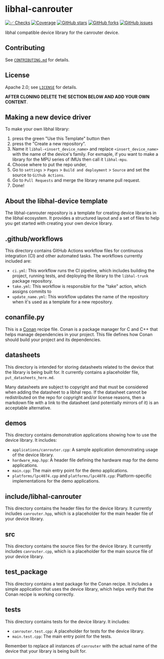 # libhal-canrouter

[![✅ Checks](https://github.com/libhal/libhal-canrouter/actions/workflows/ci.yml/badge.svg)](https://github.com/libhal/libhal-canrouter/actions/workflows/ci.yml)
[![Coverage](https://libhal.github.io/libhal-canrouter/coverage/coverage.svg)](https://libhal.github.io/libhal-canrouter/coverage/)
[![GitHub stars](https://img.shields.io/github/stars/libhal/libhal-canrouter.svg)](https://github.com/libhal/libhal-canrouter/stargazers)
[![GitHub forks](https://img.shields.io/github/forks/libhal/libhal-canrouter.svg)](https://github.com/libhal/libhal-canrouter/network)
[![GitHub issues](https://img.shields.io/github/issues/libhal/libhal-canrouter.svg)](https://github.com/libhal/libhal-canrouter/issues)

libhal compatible device library for the canrouter device.

## Contributing

See [`CONTRIBUTING.md`](CONTRIBUTING.md) for details.

## License

Apache 2.0; see [`LICENSE`](LICENSE) for details.


**AFTER CLONING DELETE THE SECTION BELOW AND ADD YOUR OWN CONTENT**.

## Making a new device driver

To make your own libhal library:

1. press the green "Use this Template" button then
2. press the "Create a new repository".
3. Name it `libhal-<insert_device_name>` and replace `<insert_device_name>` with
  the name of the device's family. For exmaple, if you want to make a library
  for the MPU series of IMUs then call it `libhal-mpu`.
4. Choose where to put the repo under,
5. Go to `settings` > `Pages` > `Build and deployment` > `Source` and set the
  source to `Github Actions`.
6. Go to `Pull Requests` and merge the library rename pull request.
7. Done!

## About the libhal-device template

The libhal-canrouter repository is a template for creating device libraries in
the libhal ecosystem. It provides a structured layout and a set of files to help
you get started with creating your own device library.

## .github/workflows

This directory contains GitHub Actions workflow files for continuous integration
(CI) and other automated tasks. The workflows currently included are:

- `ci.yml`: This workflow runs the CI pipeline, which includes
  building the project, running tests, and deploying the library to the
  `libhal-trunk` package repository.
- `take.yml`: This workflow is responsible for the "take" action, which assigns
  commits to
- `update_name.yml`: This workflow updates the name of the repository when it's
  used as a template for a new repository.

## conanfile.py

This is a [Conan](https://conan.io/) recipe file. Conan is a package manager for
C and C++ that helps manage dependencies in your project. This file defines how
Conan should build your project and its dependencies.

## datasheets

This directory is intended for storing datasheets related to the device that the
library is being built for. It currently contains a placeholder file,
`put_datasheets_here.md`.

Many datasheets are subject to copyright and that must be considered when adding
the datasheet to a libhal repo. If the datasheet cannot be redistributed on the
repo for copyright and/or license reasons, then a markdown file with a link to
the datasheet (and potentially mirrors of it) is an acceptable alternative.

## demos

This directory contains demonstration applications showing how to use the device
library. It includes:

- `applications/canrouter.cpp`: A sample application demonstrating usage of the
  device library.
- `hardware_map.hpp`: A header file defining the hardware map for the demo
  applications.
- `main.cpp`: The main entry point for the demo applications.
- `platforms/lpc4074.cpp` and `platforms/lpc4078.cpp`: Platform-specific
  implementations for the demo applications.

## include/libhal-canrouter

This directory contains the header files for the device library. It currently
includes `canrouter.hpp`, which is a placeholder for the main header file of
your device library.

## src

This directory contains the source files for the device library. It currently
includes `canrouter.cpp`, which is a placeholder for the main source file of
your device library.

## test_package

This directory contains a test package for the Conan recipe. It includes a
simple application that uses the device library, which helps verify that the
Conan recipe is working correctly.

## tests

This directory contains tests for the device library. It includes:

- `canrouter.test.cpp`: A placeholder for tests for the device library.
- `main.test.cpp`: The main entry point for the tests.

Remember to replace all instances of `canrouter` with the actual name of the
device that your library is being built for.
